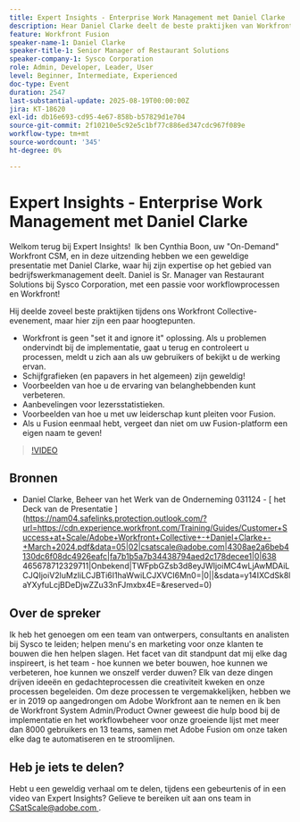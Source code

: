 ```yaml
---
title: Expert Insights - Enterprise Work Management met Daniel Clarke
description: Hear Daniel Clarke deelt de beste praktijken van Workfront op ondernemingswerkbeheer, goedkeuring, leiderschapmetriek, en de strategieën van de Fusie voor succes.
feature: Workfront Fusion
speaker-name-1: Daniel Clarke
speaker-title-1: Senior Manager of Restaurant Solutions
speaker-company-1: Sysco Corporation
role: Admin, Developer, Leader, User
level: Beginner, Intermediate, Experienced
doc-type: Event
duration: 2547
last-substantial-update: 2025-08-19T00:00:00Z
jira: KT-18620
exl-id: db16e693-cd95-4e67-858b-b57829d1e704
source-git-commit: 2f10210e5c92e5c1bf77c886ed347cdc967f089e
workflow-type: tm+mt
source-wordcount: '345'
ht-degree: 0%

---
```


# Expert Insights - Enterprise Work Management met Daniel Clarke

Welkom terug bij Expert Insights!  Ik ben Cynthia Boon, uw &quot;On-Demand&quot; Workfront CSM, en in deze uitzending hebben we een geweldige presentatie met Daniel Clarke, waar hij zijn expertise op het gebied van bedrijfswerkmanagement deelt. Daniel is Sr. Manager van Restaurant Solutions bij Sysco Corporation, met een passie voor workflowprocessen en Workfront!  

Hij deelde zoveel beste praktijken tijdens ons Workfront Collective-evenement, maar hier zijn een paar hoogtepunten.
 
* Workfront is geen &quot;set it and ignore it&quot; oplossing. Als u problemen ondervindt bij de implementatie, gaat u terug en controleert u processen, meldt u zich aan als uw gebruikers of bekijkt u de werking ervan. 
* Schijfgrafieken (en papavers in het algemeen) zijn geweldig! 
* Voorbeelden van hoe u de ervaring van belanghebbenden kunt verbeteren. 
* Aanbevelingen voor lezersstatistieken. 
* Voorbeelden van hoe u met uw leiderschap kunt pleiten voor Fusion. 
* Als u Fusion eenmaal hebt, vergeet dan niet om uw Fusion-platform een eigen naam te geven!  

>[!VIDEO](https://video.tv.adobe.com/v/3469898/?learn=on&enablevpops)

## Bronnen

* Daniel Clarke, Beheer van het Werk van de Onderneming 031124 - [&#x200B; het Deck van de Presentatie &#x200B;](https://nam04.safelinks.protection.outlook.com/?url=https://cdn.experience.workfront.com/Training/Guides/Customer+Success+at+Scale/Adobe+Workfront+Collective+-+Daniel+Clarke+-+March+2024.pdf&data=05|02|csatscale@adobe.com|4308ae2a6beb4130dc6f08dc4926eafc|fa7b1b5a7b34438794aed2c178decee1|0|638 465678712329711|Onbekend|TWFpbGZsb3d8eyJWIjoiMC4wLjAwMDAiLCJQIjoiV2luMzIiLCJBTi6I1haWwiLCJXVCI6Mn0=|0||&sdata=y14IXCdSk8laYXyfuLcjBDeDjwZZu33nFJmxbx4E=&reserved=0) 

## Over de spreker

Ik heb het genoegen om een team van ontwerpers, consultants en analisten bij Sysco te leiden; helpen menu&#39;s en marketing voor onze klanten te bouwen die hen helpen slagen. Het facet van dit standpunt dat mij elke dag inspireert, is het team - hoe kunnen we beter bouwen, hoe kunnen we verbeteren, hoe kunnen we onszelf verder duwen? Elk van deze dingen drijven ideeën en gedachteprocessen die creativiteit kweken en onze processen begeleiden. Om deze processen te vergemakkelijken, hebben we er in 2019 op aangedrongen om Adobe Workfront aan te nemen en ik ben de Workfront System Admin/Product Owner geweest die hulp bood bij de implementatie en het workflowbeheer voor onze groeiende lijst met meer dan 8000 gebruikers en 13 teams, samen met Adobe Fusion om onze taken elke dag te automatiseren en te stroomlijnen. 

## Heb je iets te delen?

Hebt u een geweldig verhaal om te delen, tijdens een gebeurtenis of in een video van Expert Insights? Gelieve te bereiken uit aan ons team in [&#x200B; CSatScale@adobe.com &#x200B;](mailto:CSatScale@adobe.com).
